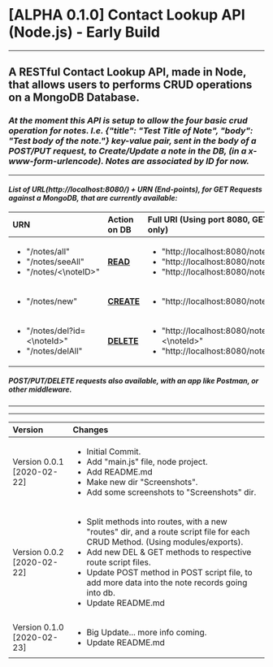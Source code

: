 # [ALPHA 0.1.0] Contact Lookup API (Node.js) - Early Build


***


## A RESTful Contact Lookup API, made in Node, that allows users to performs CRUD operations on a MongoDB Database.

### <i> At the moment this API is setup to allow the four basic crud operation for notes. I.e. {"title": "Test Title of Note", "body": "Test body of the note."} key-value pair, sent in the body of a POST/PUT request, to Create/Update a note in the DB, (in a x-www-form-urlencode). Notes are associated by ID for now.


***


#### List of URL(http://localhost:8080/) + URN (End-points), for GET Requests against a MongoDB, that are currently available:

| URN | Action on DB | Full URI (Using port 8080, GET Request only) |
|:---|:---|:---|
| <ul><li>"/notes/all"</li><li>"/notes/seeAll"</li><li>"/notes/<\noteID>\"</li></ul> | <b><u>READ</u></b> | <ul><li>"http://localhost:8080/notes/all"</li><li>"http://localhost:8080/notes/seeAll"</li><li>"http://localhost:8080/notes/\<noteID>\"</li></ul> |
| <ul><li>"/notes/new"</li></ul> | <b><u>CREATE</u></b> | <ul><li>"http://localhost:8080/notes/new"</li></ul> |
| <ul><li>"/notes/del?id=<\noteId>\"</li><li>"/notes/delAll"</li></ul> | <b><u>DELETE</u></b> | <ul><li>"http://localhost:8080/notes/del?id=<\noteId>\"</li><li>"http://localhost:8080/notes/delAll"</li></ul> |

##### POST/PUT/DELETE requests also available, with an app like Postman, or other middleware.


***
***


|Version| Changes|
|:---|:---|
|Version 0.0.1 [2020-02-22]|<ul><li>Initial Commit.</li><li>Add "main.js" file, node project.</li><li>Add README.md</li><li>Make new dir "Screenshots".</li><li>Add some screenshots to "Screenshots" dir.</li></ul>|
|Version 0.0.2 [2020-02-22]|<ul><li>Split methods into routes, with a new "routes" dir, and a route script file for each CRUD Method. (Using modules/exports).</li><li>Add new DEL & GET methods to respective route script files.</li><li>Update POST method in POST script file, to add more data into the note records going into db.</li><li>Update README.md</li></ul>|
|Version 0.1.0 [2020-02-23]|<ul><li>Big Update... more info coming.</li><li>Update README.md</li></ul>|